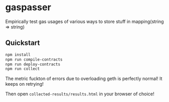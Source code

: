 # gaspasser

Empirically test gas usages of various ways to store stuff in mapping(string => string)

## Quickstart

```bash
npm install
npm run compile-contracts
npm run deploy-contracts
npm run collect
```

The metric fuckton of errors due to overloading geth is perfectly normal! It keeps on retrying!

Then open `collected-results/results.html` in your browser of choice!
